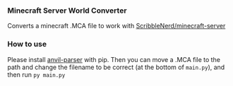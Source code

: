 ### Minecraft Server World Converter

Converts a minecraft .MCA file to work with [ScribbleNerd/minecraft-server](https://github.com/ScribbleNerd/minecraft-server)

### How to use
Please install [anvil-parser](https://pypi.org/project/anvil-parser/) with pip. Then you can move a .MCA file to the path and change the filename to be correct (at the bottom of `main.py`), and then run `py main.py`